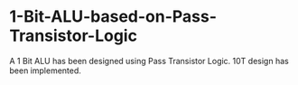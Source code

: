 # 1-Bit-ALU-based-on-Pass-Transistor-Logic
A 1 Bit ALU has been designed using Pass Transistor Logic. 10T design has been implemented.
